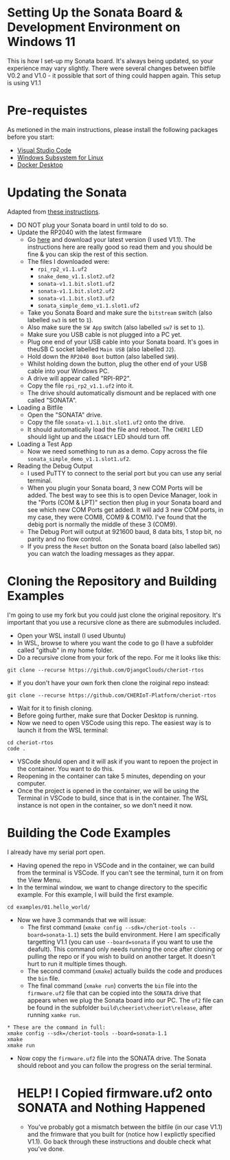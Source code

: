 # Setting Up the Sonata Board & Development Environment on Windows 11
This is how I set-up my Sonata board. It's always being updated, so your experience may vary slightly. There were several changes between bitfile V0.2 and V1.0 - it possible that sort of thing could happen again.
This setup is using V1.1

# Pre-requistes
As metioned in the main instructions, please install the following packages before you start:
* [Visual Studio Code](https://apps.microsoft.com/detail/XP9KHM4BK9FZ7Q?hl=en-GB&gl=GB&ocid=pdpshare)
* [Windows Subsystem for Linux](https://learn.microsoft.com/en-us/windows/wsl/install)
* [Docker Desktop](https://docs.docker.com/desktop/setup/install/windows-install/)

# Updating the Sonata
Adapted from [these instructions](https://lowrisc.github.io/sonata-system/doc/guide/updating-system.html).
* DO NOT plug your Sonata board in until told to do so.
* Update the RP2040 with the latest firmware
  * Go [here](https://github.com/lowRISC/sonata-system/releases) and download your latest version (I used V1.1). The instructions here are really good so read them and you should be fine & you can skip the rest of this section.
  * The files I downloaded were:
    * `rpi_rp2_v1.1.uf2`
    * `snake_demo_v1.1.slot2.uf2`
    * `sonata-v1.1.bit.slot1.uf2`
    * `sonata-v1.1.bit.slot2.uf2`
    * `sonata-v1.1.bit.slot3.uf2`
    * `sonata_simple_demo_v1.1.slot1.uf2`
  * Take you Sonata Board and make sure the `bitstream` switch (also labelled `sw3` is set to `1`).
  * Also make sure the `SW App` switch (also labelled `sw7` is set to `1`).
  * Make sure you USB cable is not plugged into a PC yet.
  * Plug one end of your USB cable into your Sonata board. It's goes in theuSB C socket labelled `Main USB` (also labelled `J2`).
  * Hold down the `RP2040 Boot` button (also labelled `SW9`).
  * Whilst holding down the button, plug the other end of your USB cable into your Windows PC.
  * A drive will appear called "RPI-RP2".
  * Copy the file `rpi_rp2_v1.1.uf2` into it.
  * The drive should automatically dismount and be replaced with one called "SONATA".
* Loading a Bitfile
  * Open the "SONATA" drive.
  * Copy the file `sonata-v1.1.bit.slot1.uf2` onto the drive.
  * It should automatically load the file and reboot. The `CHERI` LED should light up and the `LEGACY` LED should turn off.
* Loading a Test App
  * Now we need something to run as a demo. Copy across the file `sonata_simple_demo_v1.1.slot1.uf2`.
* Reading the Debug Output
  * I used PuTTY to connect to the serial port but you can use any serial terminal.
  * When you plugin your Sonata board, 3 new COM Ports will be added. The best way to see this is to open Device Manager, look in the "Ports (COM & LPT)" section then plug in your Sonata board and see which new COM Ports get added. It will add 3 new COM ports, in my case, they were COM8, COM9 & COM10. I've found that the debig port is normally the middle of these 3 (COM9).
  * The Debug Port will output at 921600 baud, 8 data bits, 1 stop bit, no parity and no flow control.
  * If you press the `Reset` button on the Sonata board (also labelled `SW5`) you can watch the loading messages as they appar.

# Cloning the Repository and Building Examples
I'm going to use my fork but you could just clone the original repository. It's important that you use a recursive clone as there are submodules included.
* Open your WSL install (I used Ubuntu)
* In WSL, browse to where you want the code to go (I have a subfolder called "github" in my home folder.
* Do a recursive clone from your fork of the repo. For me it looks like this:
```
git clone --recurse https://github.com/DjangoClouds/cheriot-rtos
```
* If you don't have your own fork then clone the roiginal repo instead:
```
git clone --recurse https://github.com/CHERIoT-Platform/cheriot-rtos
```
* Wait for it to finish cloning.
* Before going further, make sure that Docker Desktop is running.
* Now we need to open VSCode using this repo. The easiest way is to launch it from the WSL terminal:
```
cd cheriot-rtos
code .
```
* VSCode should open and it will ask if you want to repoen the project in the container. You want to do this.
* Reopening in the container can take 5 minutes, depending on your computer.
* Once the project is opened in the container, we will be using the Terminal in VSCode to build, since that is in the container. The WSL instance is not open in the container, so we don't need it now.

# Building the Code Examples
I already have my serial port open.
* Having opened the repo in VSCode and in the container, we can build from the terminal is VSCode. If you can't see the terminal, turn it on from the View Menu.
* In the terminal window, we want to change directory to the specific example. For this example, I will build the first example.
```
cd examples/01.hello_world/
```
* Now we have 3 commands that we will issue:
  * The first command (`xmake config --sdk=/cheriot-tools --board=sonata-1.1`) sets the build environment. Here I am specifically targetting V1.1 (you can use `--board=sonata` if you want to use the deafult). This command only needs running the once after cloning or pulling the repo or if you wish to build on another target. It doesn't hurt to run it multiple times though.
  * The second command (`xmake`) actually builds the code and produces the `bin` file.
  * The final command (`xmake run`) converts the `bin` file into the `firmware.uf2` file that can be copied into the `SONATA` drive that appears when we plug the Sonata board into our PC. The `uf2` file can be found in the subfolder `build\cheeriot\cheeriot\release`, after running `xamke run`.
```
* These are the command in full:
xmake config --sdk=/cheriot-tools --board=sonata-1.1
xmake
xmake run
```
* Now copy the `firmware.uf2` file into the SONATA drive. The Sonata should reboot and you can follow the progress on the serial terminal.

  # HELP! I Copied firmware.uf2 onto SONATA and Nothing Happened
  * You've probably got a mismatch between the bitfile (in our case V1.1) and the frimware that you built for (notice how I explictly specified V1.1). Go back through these instructions and double check what you've done.
